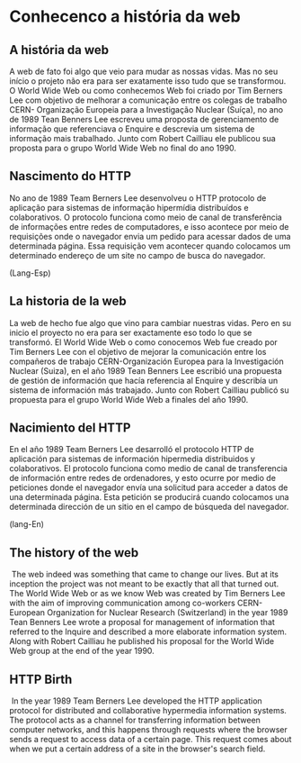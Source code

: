 
# Conhecenco a história da web

## A história da web

 A web de fato foi algo que veio para mudar as nossas vidas. Mas no seu início o projeto não era para ser exatamente isso tudo que se transformou. O World Wide Web ou como conhecemos Web foi criado por Tim Berners Lee com objetivo de melhorar a comunicação entre os colegas de trabalho CERN- Organização Europeia para a Investigação Nuclear (Suíça), no ano de 1989 Tean Benners Lee escreveu uma proposta de gerenciamento de informação que referenciava o Enquire e descrevia um sistema de informação mais trabalhado. Junto com Robert Cailliau ele publicou sua proposta para o grupo World Wide Web no final do ano 1990.

## Nascimento do HTTP

 No ano de 1989 Team Berners Lee desenvolveu o HTTP  protocolo de aplicação para sistemas de informação hipermídia distribuídos e colaborativos. O protocolo funciona como meio de canal de transferência de informações entre redes de computadores, e isso acontece por meio de requisições onde o navegador envia um pedido para acessar dados de uma determinada página. Essa requisição vem acontecer quando colocamos um determinado endereço de um site no campo de busca do navegador.

(Lang-Esp)

## La historia de la web

 La web de hecho fue algo que vino para cambiar nuestras vidas. Pero en su inicio el proyecto no era para ser exactamente eso todo lo que se transformó. El World Wide Web o como conocemos Web fue creado por Tim Berners Lee con el objetivo de mejorar la comunicación entre los compañeros de trabajo CERN-Organización Europea para la Investigación Nuclear (Suiza), en el año 1989 Tean Benners Lee escribió una propuesta de gestión de información que hacía referencia al Enquire y describía un sistema de información más trabajado. Junto con Robert Cailliau publicó su propuesta para el grupo World Wide Web a finales del año 1990.

## Nacimiento del HTTP

 En el año 1989 Team Berners Lee desarrolló el protocolo HTTP de aplicación para sistemas de información hipermedia distribuidos y colaborativos. El protocolo funciona como medio de canal de transferencia de información entre redes de ordenadores, y esto ocurre por medio de peticiones donde el navegador envía una solicitud para acceder a datos de una determinada página. Esta petición se producirá cuando colocamos una determinada dirección de un sitio en el campo de búsqueda del navegador.

(lang-En)

## The history of the web

 The web indeed was something that came to change our lives. But at its inception the project was not meant to be exactly that all that turned out. The World Wide Web or as we know Web was created by Tim Berners Lee with the aim of improving communication among co-workers CERN- European Organization for Nuclear Research (Switzerland) in the year 1989 Tean Benners Lee wrote a proposal for management of information that referred to the Inquire and described a more elaborate information system. Along with Robert Cailliau he published his proposal for the World Wide Web group at the end of the year 1990.

## HTTP Birth

 In the year 1989 Team Berners Lee developed the HTTP application protocol for distributed and collaborative hypermedia information systems. The protocol acts as a channel for transferring information between computer networks, and this happens through requests where the browser sends a request to access data of a certain page. This request comes about when we put a certain address of a site in the browser's search field.